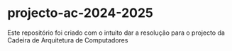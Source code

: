 # projecto-ac-2024-2025
Este repositório foi criado com o intuito dar a resolução para o projecto da Cadeira de Arquitetura de Computadores 
